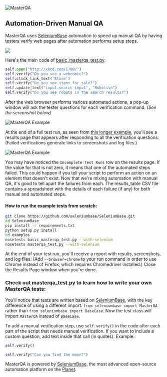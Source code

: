 ![](http://cdn2.hubspot.net/hubfs/100006/images/masterqa_logo-11.png "MasterQA")
## Automation-Driven Manual QA

MasterQA uses [SeleniumBase](https://github.com/seleniumbase/SeleniumBase/blob/master/README.md) automation to speed up manual QA by having testers verify web pages after automation performs setup steps.

![](http://cdn2.hubspot.net/hubfs/100006/images/masterqa_gif.gif)

Here's the main code of [basic_masterqa_test.py](https://github.com/seleniumbase/SeleniumBase/blob/master/examples/basic_masterqa_test.py):

```python
self.open("http://xkcd.com/1700/")
self.verify("Do you see a webcomic?")
self.click_link_text('Store')
self.verify("Do you see items for sale?")
self.update_text("input.search-input", "Robots\n")
self.verify("Do you see robots in the search results?")
```

After the web browser performs various automated actions, a pop-up window will ask the tester questions for each verification command. *(See the screenshot below)*

![](http://cdn2.hubspot.net/hubfs/100006/xkcd_new_bug_chrome3.png "MasterQA Example")

At the end of a full test run, as seen from [this longer example](https://github.com/seleniumbase/SeleniumBase/blob/master/examples/masterqa_test.py), you'll see a results page that appears after responding to all the verification questions. (Failed verifications generate links to screenshots and log files.)

![](http://cdn2.hubspot.net/hubfs/100006/images/hybrid_screen.png "MasterQA Example")

You may have noticed the ``Incomplete Test Runs`` row on the results page. If the value for that is not zero, it means that one of the automated steps failed. This could happen if you tell your script to perform an action on an element that doesn't exist. Now that we're mixing automation with manual QA, it's good to tell apart the failures from each. The results_table CSV file contains a spreadsheet with the details of each failure (if any) for both manual and automated steps.

#### How to run the example tests from scratch:
```bash
git clone https://github.com/seleniumbase/SeleniumBase.git
cd SeleniumBase
pip install -r requirements.txt
python setup.py install
cd examples
nosetests basic_masterqa_test.py --with-selenium
nosetests masterqa_test.py --with-selenium
```

At the end of your test run, you'll receive a report with results, screenshots, and log files. (Add ``--browser=chrome`` to your run command in order to use Chrome instead of Firefox, which requires Chromedriver installed.) Close the Results Page window when you're done.

### Check out [masterqa_test.py](https://github.com/seleniumbase/SeleniumBase/blob/master/examples/masterqa_test.py) to learn how to write your own MasterQA tests:

You'll notice that tests are written based on [SeleniumBase](http://seleniumbase.com), with the key difference of using a different import: ``from seleniumbase import MasterQA`` rather than ``from seleniumbase import BaseCase``. Now the test class will import ``MasterQA`` instead of ``BaseCase``.

To add a manual verification step, use ``self.verify()`` in the code after each part of the script that needs manual verification. If you want to include a custom question, add text inside that call (in quotes). Example:

```python
self.verify()

self.verify("Can you find the moon?")
```

MasterQA is powered by [SeleniumBase](http://seleniumbase.com), the most advanced open-source automation platform on the [Planet](https://en.wikipedia.org/wiki/Earth).
